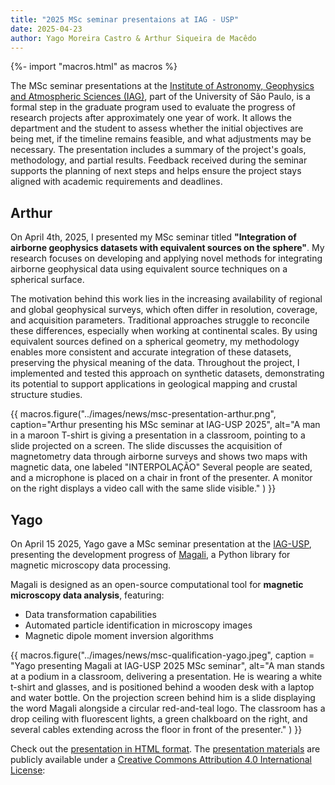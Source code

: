 ```yaml
---
title: "2025 MSc seminar presentaions at IAG - USP"
date: 2025-04-23
author: Yago Moreira Castro & Arthur Siqueira de Macêdo
---
```


{%- import "macros.html" as macros %}

The MSc seminar presentations at the [Institute of Astronomy, Geophysics and Atmospheric Sciences (IAG)](https://www.iag.usp.br/), part of the University of São Paulo, is a formal step in the graduate program used to evaluate the progress of research projects after approximately one year of work. It allows the department and the student to assess whether the initial objectives are being met, if the timeline remains feasible, and what adjustments may be necessary. The presentation includes a summary of the project's goals, methodology, and partial results. Feedback received during the seminar supports the planning of next steps and helps ensure the project stays aligned with academic requirements and deadlines.


## Arthur

On April 4th, 2025, I presented my MSc seminar titled **"Integration of airborne geophysics datasets with equivalent sources on the sphere"**. My research focuses on developing and applying novel methods for integrating airborne geophysical data using equivalent source techniques on a spherical surface.

The motivation behind this work lies in the increasing availability of regional and global geophysical surveys, which often differ in resolution, coverage, and acquisition parameters. Traditional approaches struggle to reconcile these differences, especially when working at continental scales. By using equivalent sources defined on a spherical geometry, my methodology enables more consistent and accurate integration of these datasets, preserving the physical meaning of the data. Throughout the project, I implemented and tested this approach on synthetic datasets, demonstrating its potential to support applications in geological mapping and crustal structure studies.



{{ macros.figure("../images/news/msc-presentation-arthur.png", caption="Arthur presenting his MSc seminar at IAG-USP 2025", alt="A man in a maroon T-shirt is giving a presentation in a classroom, pointing to a slide projected on a screen. The slide discusses the acquisition of magnetometry data through airborne surveys and shows two maps with magnetic data, one labeled "INTERPOLAÇÃO" Several people are seated, and a microphone is placed on a chair in front of the presenter. A monitor on the right displays a video call with the same slide visible." ) }}


## Yago

On April 15 2025, Yago gave a MSc seminar presentation at the [IAG-USP](https://www.iag.usp.br/), presenting the development progress of [Magali](https://github.com/fatiando/magali), a Python library for magnetic microscopy data processing.

Magali is designed as an open-source computational tool for **magnetic microscopy data analysis**, featuring:
- Data transformation capabilities
- Automated particle identification in microscopy images
- Magnetic dipole moment inversion algorithms

{{ macros.figure("../images/news/msc-qualification-yago.jpeg", caption = "Yago presenting Magali at IAG-USP 2025 MSc seminar", alt="A man stands at a podium in a classroom, delivering a presentation. He is wearing a white t-shirt and glasses, and is positioned behind a wooden desk with a laptop and water bottle. On the projection screen behind him is a slide displaying the word Magali alongside a circular red-and-teal logo. The classroom has a drop ceiling with fluorescent lights, a green chalkboard on the right, and several cables extending across the floor in front of the presenter." ) }}

Check out the [presentation in HTML format](https://yagomcastro.github.io/magali-msc-qualification/). The [presentation materials](https://github.com/YagoMCastro/magali-msc-qualification) are publicly available under a [Creative Commons Attribution 4.0 International License](https://creativecommons.org/licenses/by/4.0/deed.en):
